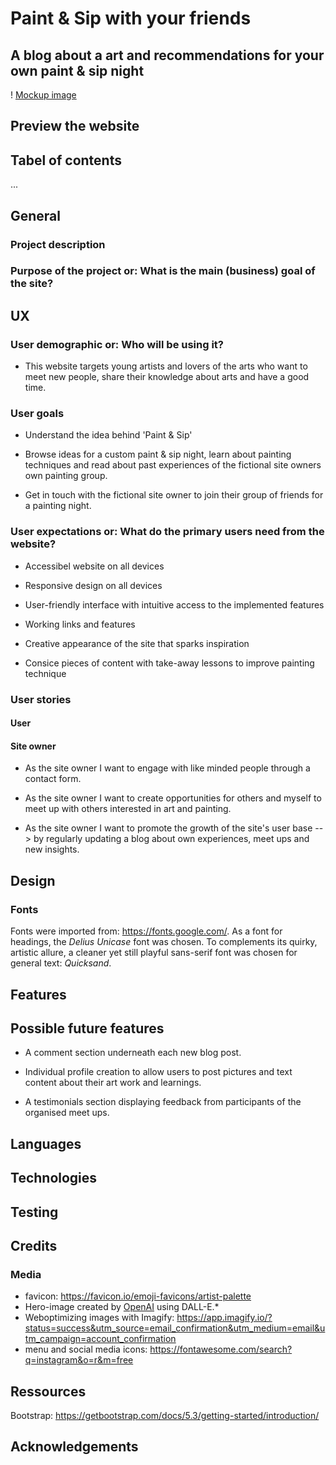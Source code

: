 # Paint & Sip with your friends
## A blog about a art and recommendations for your own paint & sip night

! [Mockup image]()

## Preview the website 

## Tabel of contents 

...

## General 

### Project description 

### Purpose of the project or: What is the main (business) goal of the site? 

## UX 

### User demographic or: Who will be using it? 

+ This website targets young artists and lovers of the arts who want to meet new people, share their knowledge about arts and have a good time. 

### User goals 

+ Understand the idea behind 'Paint & Sip'

+ Browse ideas for a custom paint & sip night, learn about painting techniques and read about past experiences of the fictional site owners own painting group. 

+ Get in touch with the fictional site owner to join their group of friends for a painting night. 

### User expectations or: What do the primary users need from the website?  

+ Accessibel website on all devices 

+ Responsive design on all devices 

+ User-friendly interface with intuitive access to the implemented features 

+ Working links and features 

+ Creative appearance of the site that sparks inspiration 

+ Consice pieces of content with take-away lessons to improve painting technique 

### User stories 

#### User 

#### Site owner 

+ As the site owner I want to engage with like minded people through a contact form. 

+ As the site owner I want to create opportunities for others and myself to meet up with others interested in art and painting. 

+ As the site owner I want to promote the growth of the site's user base --> by regularly updating a blog about own experiences, meet ups and new insights. 

## Design 

### Fonts

Fonts were imported from: https://fonts.google.com/. As a font for headings, the _Delius Unicase_ font was chosen. To complements its quirky, artistic allure, a cleaner yet still playful sans-serif font was chosen for general text: _Quicksand_.

## Features 

## Possible future features 

+ A comment section underneath each new blog post. 

+ Individual profile creation to allow users to post pictures and text content about their art work and learnings. 

+ A testimonials section displaying feedback from participants of the organised meet ups. 

## Languages 

## Technologies 

## Testing 

## Credits

### Media

+ favicon: https://favicon.io/emoji-favicons/artist-palette <br/>
+ Hero-image created by [OpenAI](https://openai.com/) using DALL-E.* <br/>
+ Weboptimizing images with Imagify: https://app.imagify.io/?status=success&utm_source=email_confirmation&utm_medium=email&utm_campaign=account_confirmation <br/>
+ menu and social media icons: https://fontawesome.com/search?q=instagram&o=r&m=free <br/>

## Ressources 

Bootstrap: https://getbootstrap.com/docs/5.3/getting-started/introduction/

## Acknowledgements 